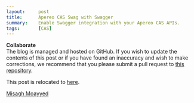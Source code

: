 ```yaml
---
layout:     post
title:      Apereo CAS Swag with Swagger
summary:    Enable Swagger integration with your Apereo CAS APIs.
tags:       [CAS]
---
```


<div class="alert alert-success">
  <strong>Collaborate</strong><br/>The blog is managed and hosted on GitHub. If you wish to update the contents of this post or if you have found an inaccuracy and wish to make corrections, we recommend that you please submit a pull request to <a href="https://github.com/apereo/apereo.github.io">this repository</a>.
</div>

This post is relocated to [here](https://fawnoos.com/2018/07/24/cas-apis-swagger/).

[Misagh Moayyed](https://fawnoos.com)
